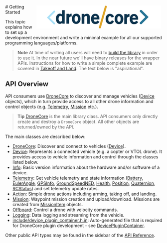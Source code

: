 <div style="float:right; padding:4px;"><img src="../../assets/site/dronecore_logo_full.png" title="DroneCore Logo" width="400px"/></div>
# Getting Started

This topic explains how to set up a development environment and write a minimal example for all our supported programming languages/platforms.

> **Note** At time of writing all users will need to [build the library](../contributing/build.md) in order to use it. In the near future we'll have binary releases for the wrapper APIs.  Instructions for how to write a simple complete example are covered in [Takeoff and Land](../examples/takeoff_and_land.md). The text below is "aspirational".

## API Overview

API consumers use [DroneCore](../api_reference/classdronecore_1_1_drone_core.md) to discover and manage vehicles ([Device](../api_reference/classdronecore_1_1_device.md) objects), which in turn provide access to all other drone information and control objects (e.g. [Telemetry](../api_reference/classdronecore_1_1_telemetry.md), [Mission](../api_reference/classdronecore_1_1_mission.md) etc.).

> **Tip** [DroneCore](../api_reference/classdronecore_1_1_drone_core.md) is the main library class. API consumers only directly create and destroy a `DroneCore` object. All other objects are returned/owned by the API.

The main classes are described below:

- [DroneCore](../api_reference/classdronecore_1_1_drone_core.md): Discover and connect to vehicles ([Device](../api_reference/classdronecore_1_1_device.md)).
- [Device](../api_reference/classdronecore_1_1_device.md): Represents a connected vehicle (e.g. a copter or VTOL drone). It provides access to vehicle information and control through the classes listed below.
- [Info](../api_reference/classdronecore_1_1_info.md): Basic version information about the hardware and/or software of a device.
- [Telemetry](../api_reference/classdronecore_1_1_telemetry.md): Get vehicle telemetry and state information ([Battery](../api_reference/structdronecore_1_1_telemetry_1_1_battery.md), [EulerAngle](../api_reference/structdronecore_1_1_telemetry_1_1_euler_angle.md), [GPSInfo](../api_reference/structdronecore_1_1_telemetry_1_1_g_p_s_info.md), [GroundSpeedNED](../api_reference/structdronecore_1_1_telemetry_1_1_ground_speed_n_e_d.md), [Health](../api_reference/structdronecore_1_1_telemetry_1_1_health.md), [Position](../api_reference/structdronecore_1_1_telemetry_1_1_position.md), [Quaternion](../api_reference/structdronecore_1_1_telemetry_1_1_quaternion.md), [RCStatus](../api_reference/structdronecore_1_1_telemetry_1_1_r_c_status.md)) and set telemetry update rates.
- [Action](../api_reference/classdronecore_1_1_action.md): Simple drone actions including arming, taking off, and landing.
- [Mission](../api_reference/classdronecore_1_1_mission.md): Waypoint mission creation and upload/download. Missions are created from [MissionItem](../api_reference/classdronecore_1_1_mission_item.md) objects.
- [Offboard](../api_reference/classdronecore_1_1_offboard.md): Control a drone with velocity commands.
- [Logging](../api_reference/classdronecore_1_1_logging.md): Data logging and streaming from the vehicle.
- [include/device_plugin_container.h.in](https://github.com/dronecore/DroneCore/blob/master/include/device_plugin_container.h.in): Auto-generated file that is required for DroneCore plugin development - see [DevicePluginContainer](../api_reference/classdronecore_1_1_device_plugin_container.md).

Other public API types may be found in the sidebar of the [API Reference](../api_reference/README.md).